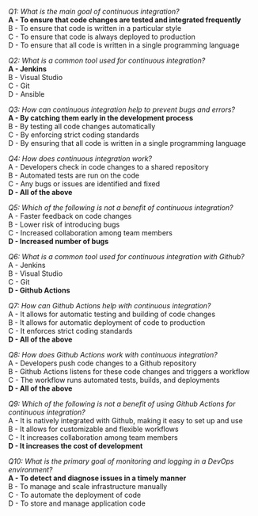 _Q1: What is the main goal of continuous integration?_<br>
**A - To ensure that code changes are tested and integrated frequently**<br>
B - To ensure that code is written in a particular style<br>
C - To ensure that code is always deployed to production<br>
D - To ensure that all code is written in a single programming language

_Q2: What is a common tool used for continuous integration?_<br>
**A - Jenkins**<br>
B - Visual Studio<br>
C - Git<br>
D - Ansible

_Q3: How can continuous integration help to prevent bugs and errors?_<br>
**A - By catching them early in the development process**<br>
B - By testing all code changes automatically<br>
C - By enforcing strict coding standards<br>
D - By ensuring that all code is written in a single programming language

_Q4: How does continuous integration work?_<br>
A - Developers check in code changes to a shared repository<br>
B - Automated tests are run on the code<br>
C - Any bugs or issues are identified and fixed<br>
**D - All of the above**

_Q5: Which of the following is not a benefit of continuous integration?_<br>
A - Faster feedback on code changes<br>
B - Lower risk of introducing bugs<br>
C - Increased collaboration among team members<br>
**D - Increased number of bugs**

_Q6: What is a common tool used for continuous integration with Github?_<br>
A - Jenkins<br>
B - Visual Studio<br>
C - Git<br>
**D - Github Actions**

_Q7: How can Github Actions help with continuous integration?_<br>
A - It allows for automatic testing and building of code changes<br>
B - It allows for automatic deployment of code to production<br>
C - It enforces strict coding standards<br>
**D - All of the above**

_Q8: How does Github Actions work with continuous integration?_<br>
A - Developers push code changes to a Github repository<br>
B - Github Actions listens for these code changes and triggers a workflow<br>
C - The workflow runs automated tests, builds, and deployments<br>
**D - All of the above**

_Q9: Which of the following is not a benefit of using Github Actions for continuous integration?_<br>
A - It is natively integrated with Github, making it easy to set up and use<br>
B - It allows for customizable and flexible workflows<br>
C - It increases collaboration among team members<br>
**D - It increases the cost of development**

_Q10: What is the primary goal of monitoring and logging in a DevOps environment?_<br>
**A - To detect and diagnose issues in a timely manner**<br>
B - To manage and scale infrastructure manually<br>
C - To automate the deployment of code<br>
D - To store and manage application code
